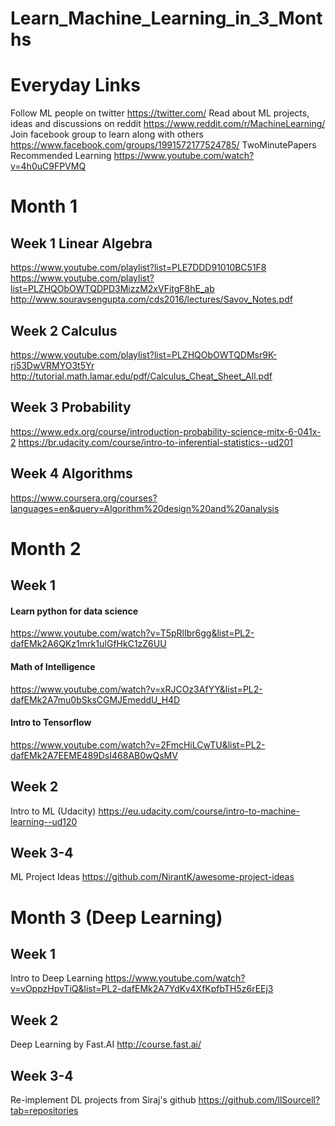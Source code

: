 # Learn_Machine_Learning_in_3_Months

# Everyday Links

Follow ML people on twitter
https://twitter.com/
Read about ML projects, ideas and discussions on reddit
https://www.reddit.com/r/MachineLearning/
Join facebook group to learn along with others
https://www.facebook.com/groups/1991572177524785/
TwoMinutePapers Recommended Learning
https://www.youtube.com/watch?v=4h0uC9FPVMQ

# Month 1

## Week 1 Linear Algebra
https://www.youtube.com/playlist?list=PLE7DDD91010BC51F8
https://www.youtube.com/playlist?list=PLZHQObOWTQDPD3MizzM2xVFitgF8hE_ab
http://www.souravsengupta.com/cds2016/lectures/Savov_Notes.pdf
## Week 2 Calculus
https://www.youtube.com/playlist?list=PLZHQObOWTQDMsr9K-rj53DwVRMYO3t5Yr
http://tutorial.math.lamar.edu/pdf/Calculus_Cheat_Sheet_All.pdf
## Week 3 Probability
https://www.edx.org/course/introduction-probability-science-mitx-6-041x-2
https://br.udacity.com/course/intro-to-inferential-statistics--ud201
## Week 4 Algorithms
https://www.coursera.org/courses?languages=en&query=Algorithm%20design%20and%20analysis

# Month 2

## Week 1 
#### Learn python for data science
https://www.youtube.com/watch?v=T5pRlIbr6gg&list=PL2-dafEMk2A6QKz1mrk1uIGfHkC1zZ6UU
#### Math of Intelligence
https://www.youtube.com/watch?v=xRJCOz3AfYY&list=PL2-dafEMk2A7mu0bSksCGMJEmeddU_H4D
#### Intro to Tensorflow
https://www.youtube.com/watch?v=2FmcHiLCwTU&list=PL2-dafEMk2A7EEME489DsI468AB0wQsMV

## Week 2 
Intro to ML (Udacity)
https://eu.udacity.com/course/intro-to-machine-learning--ud120

## Week 3-4
ML Project Ideas
https://github.com/NirantK/awesome-project-ideas

# Month 3 (Deep Learning)

## Week 1 
Intro to Deep Learning
https://www.youtube.com/watch?v=vOppzHpvTiQ&list=PL2-dafEMk2A7YdKv4XfKpfbTH5z6rEEj3

## Week 2 
Deep Learning by Fast.AI
http://course.fast.ai/

## Week 3-4 
Re-implement DL projects from Siraj's github
https://github.com/llSourcell?tab=repositories
